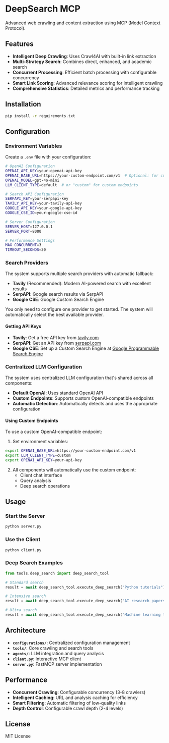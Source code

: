 # DeepSearch MCP

Advanced web crawling and content extraction using MCP (Model Context Protocol).

## Features

- **Intelligent Deep Crawling**: Uses Crawl4AI with built-in link extraction
- **Multi-Strategy Search**: Combines direct, enhanced, and academic search
- **Concurrent Processing**: Efficient batch processing with configurable concurrency
- **Smart Link Scoring**: Advanced relevance scoring for intelligent crawling
- **Comprehensive Statistics**: Detailed metrics and performance tracking

## Installation

```bash
pip install -r requirements.txt
```

## Configuration

### Environment Variables

Create a `.env` file with your configuration:

```bash
# OpenAI Configuration
OPENAI_API_KEY=your-openai-api-key
OPENAI_BASE_URL=https://your-custom-endpoint.com/v1  # Optional: for custom endpoints
OPENAI_MODEL=gpt-4o-mini
LLM_CLIENT_TYPE=default  # or "custom" for custom endpoints

# Search API Configuration
SERPAPI_KEY=your-serpapi-key
TAVILY_API_KEY=your-tavily-api-key
GOOGLE_API_KEY=your-google-api-key
GOOGLE_CSE_ID=your-google-cse-id

# Server Configuration
SERVER_HOST=127.0.0.1
SERVER_PORT=8000

# Performance Settings
MAX_CONCURRENT=3
TIMEOUT_SECONDS=30
```

### Search Providers

The system supports multiple search providers with automatic fallback:

- **Tavily** (Recommended): Modern AI-powered search with excellent results
- **SerpAPI**: Google search results via SerpAPI
- **Google CSE**: Google Custom Search Engine

You only need to configure one provider to get started. The system will automatically select the best available provider.

#### Getting API Keys

- **Tavily**: Get a free API key from [tavily.com](https://tavily.com/)
- **SerpAPI**: Get an API key from [serpapi.com](https://serpapi.com/)
- **Google CSE**: Set up a Custom Search Engine at [Google Programmable Search Engine](https://programmablesearchengine.google.com/)

### Centralized LLM Configuration

The system uses centralized LLM configuration that's shared across all components:

- **Default OpenAI**: Uses standard OpenAI API
- **Custom Endpoints**: Supports custom OpenAI-compatible endpoints
- **Automatic Detection**: Automatically detects and uses the appropriate configuration

#### Using Custom Endpoints

To use a custom OpenAI-compatible endpoint:

1. Set environment variables:
```bash
export OPENAI_BASE_URL=https://your-custom-endpoint.com/v1
export LLM_CLIENT_TYPE=custom
export OPENAI_API_KEY=your-api-key
```

2. All components will automatically use the custom endpoint:
   - Client chat interface
   - Query analysis
   - Deep search operations

## Usage

### Start the Server

```bash
python server.py
```

### Use the Client

```bash
python client.py
```

### Deep Search Examples

```python
from tools.deep_search import deep_search_tool

# Standard search
result = await deep_search_tool.execute_deep_search("Python tutorials")

# Intensive search
result = await deep_search_tool.execute_deep_search("AI research papers", mode="intensive")

# Ultra search
result = await deep_search_tool.execute_deep_search("Machine learning trends", mode="ultra")
```

## Architecture

- **`configurations/`**: Centralized configuration management
- **`tools/`**: Core crawling and search tools
- **`agents/`**: LLM integration and query analysis
- **`client.py`**: Interactive MCP client
- **`server.py`**: FastMCP server implementation

## Performance

- **Concurrent Crawling**: Configurable concurrency (3-8 crawlers)
- **Intelligent Caching**: URL and analysis caching for efficiency
- **Smart Filtering**: Automatic filtering of low-quality links
- **Depth Control**: Configurable crawl depth (2-4 levels)

## License

MIT License
